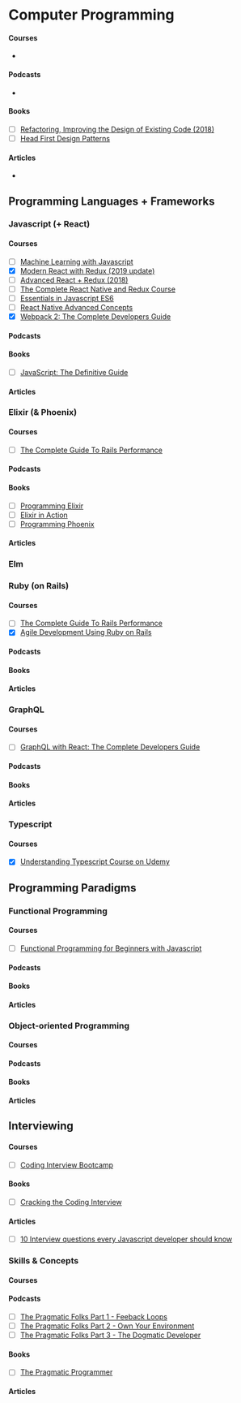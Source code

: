 
# Computer Programming

#### Courses

- [ ]()

#### Podcasts

- [ ]()

#### Books

- [ ] [Refactoring, Improving the Design of Existing Code (2018)](https://martinfowler.com/books/refactoring.html)
- [ ] [Head First Design Patterns](https://www.oreilly.com/library/view/head-first-design/0596007124/)

#### Articles

- [ ]()

## Programming Languages + Frameworks

### Javascript (+ React)

#### Courses

- [ ] [Machine Learning with Javascript](https://www.udemy.com/machine-learning-with-javascript/)
- [x] [Modern React with Redux (2019 update)](https://www.udemy.com/react-redux/)
- [ ] [Advanced React + Redux (2018)](https://www.udemy.com/react-redux-tutorial)
- [ ] [The Complete React Native and Redux Course](https://www.udemy.com/the-complete-react-native-and-redux-course)
- [ ] [Essentials in Javascript ES6](https://www.udemy.com/essentials-in-javascript-es6)
- [ ] [React Native Advanced Concepts](https://www.udemy.com/react-native-advanced/)
- [x] [Webpack 2: The Complete Developers Guide](https://www.udemy.com/webpack-2-the-complete-developers-guide)

#### Podcasts
#### Books

- [ ] [JavaScript: The Definitive Guide](https://www.oreilly.com/library/view/javascript-the-definitive/9781449393854/)

#### Articles

### Elixir (& Phoenix)

#### Courses

- [ ] [The Complete Guide To Rails Performance]()

#### Podcasts
#### Books

- [ ] [Programming Elixir](https://pragprog.com/book/elixir/programming-elixir)
- [ ] [Elixir in Action](https://www.manning.com/books/elixir-in-action)
- [ ] [Programming Phoenix](https://pragprog.com/book/phoenix14/programming-phoenix-1-4)

#### Articles

### Elm

### Ruby (on Rails)

#### Courses

- [ ] [The Complete Guide To Rails Performance](https://www.railsspeed.com/)
- [x] [Agile Development Using Ruby on Rails](https://www.edx.org/professional-certificate/agile-development-using-ruby-rails)

#### Podcasts
#### Books
#### Articles

### GraphQL

#### Courses

- [ ] [GraphQL with React: The Complete Developers Guide](https://www.udemy.com/graphql-with-react-course/)

#### Podcasts
#### Books
#### Articles

### Typescript

#### Courses

- [x]  [Understanding Typescript Course on Udemy](https://www.udemy.com/understanding-typescript/)

## Programming Paradigms

### Functional Programming

#### Courses

- [ ] [Functional Programming for Beginners with Javascript](https://www.udemy.com/functional-programming-for-beginners-with-javascript)

#### Podcasts
#### Books
#### Articles

### Object-oriented Programming

#### Courses
#### Podcasts
#### Books
#### Articles

## Interviewing

#### Courses

- [ ] [Coding Interview Bootcamp](https://www.udemy.com/coding-interview-bootcamp-algorithms-and-data-structure)

#### Books

- [ ] [Cracking the Coding Interview](http://www.gayle.com/books)

#### Articles

- [ ] [10 Interview questions every Javascript developer should know](https://medium.com/javascript-scene/10-interview-questions-every-javascript-developer-should-know-6fa6bdf5ad95)

### Skills & Concepts

#### Courses
#### Podcasts

- [ ] [The Pragmatic Folks Part 1 - Feeback Loops](https://open.spotify.com/episode/1GGQtib8as9f58yr0iXqZu?si=UPQxi2V_TrmZGrOBZInC9w)
- [ ] [The Pragmatic Folks Part 2 - Own Your Environment](https://open.spotify.com/episode/65ZMtsupbuAhIWW8b4P3wC?si=93w2tHyUTvGwLM1C4nPSsw)
- [ ] [The Pragmatic Folks Part 3 - The Dogmatic Developer](https://open.spotify.com/episode/7EbPaL1TJfbe7da0R2jm5Z?si=2r6THJ2bT8a9EeUtLo7_Lg)

#### Books

- [ ] [The Pragmatic Programmer](https://pragprog.com/book/tpp20/the-pragmatic-programmer-20th-anniversary-edition)

#### Articles

